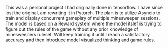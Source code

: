 This was a personal project I had originally done in tensorflow. 
I have since lost the original, am rewriting it in Pytorch.
The plan is to utilize Asyncio to train and display concurrent gameplay of multiple minesweeper sessions.
The model is based on a Reward system where the model itslef is trying to figure out the rules of the game without any prior knowledge of minesweepers ruleset.
Will keep training it until I reach a satisfactory accuracy and then introduce model visualized thinking and game rules.

